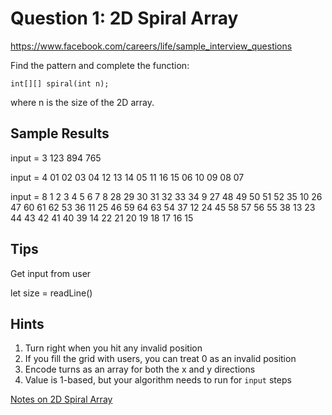 # Question 1: 2D Spiral Array

https://www.facebook.com/careers/life/sample_interview_questions

Find the pattern and complete the function:

    int[][] spiral(int n);

where n is the size of the 2D array.

## Sample Results

input = 3
123
894
765


input = 4
01 02 03 04
12 13 14 05
11 16 15 06
10 09 08 07


input = 8
1 2 3 4 5 6 7 8
28 29 30 31 32 33 34 9
27 48 49 50 51 52 35 10
26 47 60 61 62 53 36 11
25 46 59 64 63 54 37 12
24 45 58 57 56 55 38 13
23 44 43 42 41 40 39 14
22 21 20 19 18 17 16 15

## Tips

Get input from user

let size = readLine()

## Hints

1. Turn right when you hit any invalid position
2. If you fill the grid with users, you can treat 0 as an invalid position
3. Encode turns as an array for both the x and y directions
4. Value is 1-based, but your algorithm needs to run for `input` steps

[Notes on 2D Spiral Array](2-2D_Spiral_Array.pdf)
